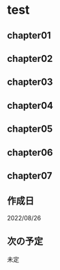 # test

## chapter01

## chapter02

## chapter03

## chapter04

## chapter05

## chapter06

## chapter07

## 作成日

2022/08/26

## 次の予定

未定
